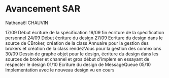 # Avancement SAR

Nathanaël CHAUVIN

17/09 Début écriture de la spécification
19/09 fin écriture de la spécification personnel
24/09 Début écriture du design
27/09 Ecriture du design dans le source de CBroker, création de la class Annuaire pour la gestion des brokers et création de la class rendezVous pour la gestion des connexions
30/09 Dessin de graphe objet pour le design, écriture du design dans les sources de broker et channel et gros début d'implem en essayant de respecter le design
01/10 Ecriture du design de MessageQueue
05/10 Implementation avec le nouveau design vu en cours

